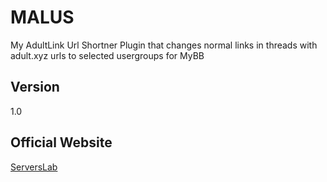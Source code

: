 # MALUS

My AdultLink Url Shortner Plugin that changes normal links in threads with adult.xyz urls to selected usergroups for MyBB

## Version
1.0

## Official Website
[ServersLab](http://serverslab.net)

